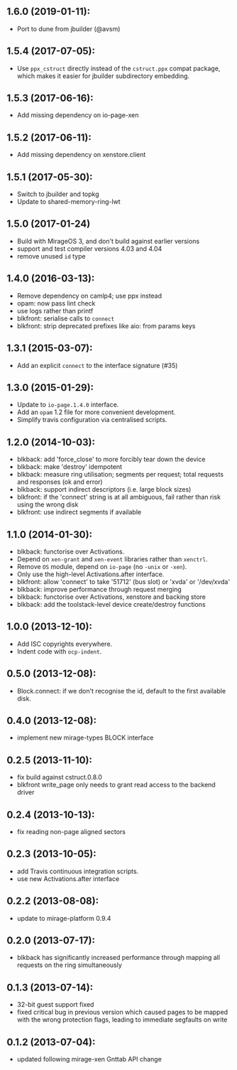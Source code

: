 ## 1.6.0 (2019-01-11):
* Port to dune from jbuilder (@avsm)

## 1.5.4 (2017-07-05):
* Use `ppx_cstruct` directly instead of the `cstruct.ppx` compat
  package, which makes it easier for jbuilder subdirectory embedding.

## 1.5.3 (2017-06-16):
* Add missing dependency on io-page-xen

## 1.5.2 (2017-06-11):

* Add missing dependency on xenstore.client

## 1.5.1 (2017-05-30):
* Switch to jbuilder and topkg
* Update to shared-memory-ring-lwt

## 1.5.0 (2017-01-24)
* Build with MirageOS 3, and don't build against earlier versions
* support and test compiler versions 4.03 and 4.04
* remove unused `id` type

## 1.4.0 (2016-03-13):
* Remove dependency on camlp4; use ppx instead
* opam: now pass lint check
* use logs rather than printf
* blkfront: serialise calls to `connect`
* blkfront: strip deprecated prefixes like aio: from params keys

## 1.3.1 (2015-03-07):
* Add an explicit `connect` to the interface signature (#35)

## 1.3.0 (2015-01-29):
* Update to `io-page.1.4.0` interface.
* Add an `opam` 1.2 file for more convenient development.
* Simplify travis configuration via centralised scripts.

## 1.2.0 (2014-10-03):
* blkback: add 'force_close' to more forcibly tear down the device
* blkback: make 'destroy' idempotent
* blkback: measure ring utilisation; segments per request; total
  requests and responses (ok and error)
* blkback: support indirect descriptors (i.e. large block sizes)
* blkfront: if the 'connect' string is at all ambiguous, fail rather
  than risk using the wrong disk
* blkfront: use indirect segments if available

## 1.1.0 (2014-01-30):
* blkback: functorise over Activations.
* Depend on `xen-grant` and `xen-event` libraries rather than `xenctrl`.
* Remove `OS` module, depend on `io-page` (no `-unix` or `-xen`).
* Only use the high-level Activations.after interface.
* blkfront: allow 'connect' to take '51712' (bus slot) or 'xvda' or '/dev/xvda'
* blkback: improve performance through request merging
* blkback: functorise over Activations, xenstore and backing store
* blkback: add the toolstack-level device create/destroy functions

## 1.0.0 (2013-12-10):
* Add ISC copyrights everywhere.
* Indent code with `ocp-indent`.

## 0.5.0 (2013-12-08):
* Block.connect: if we don't recognise the id, default to the
  first available disk.

## 0.4.0 (2013-12-08):
* implement new mirage-types BLOCK interface

## 0.2.5 (2013-11-10):
* fix build against cstruct.0.8.0
* blkfront write_page only needs to grant read access to
  the backend driver

## 0.2.4 (2013-10-13):
* fix reading non-page aligned sectors

## 0.2.3 (2013-10-05):
* add Travis continuous integration scripts.
* use new Activations.after interface

## 0.2.2 (2013-08-08):
* update to mirage-platform 0.9.4

## 0.2.0 (2013-07-17):
* blkback has significantly increased performance through
  mapping all requests on the ring simultaneously

## 0.1.3 (2013-07-14):
* 32-bit guest support fixed
* fixed critical bug in previous version which caused pages
  to be mapped with the wrong protection flags, leading to
  immediate segfaults on write

## 0.1.2 (2013-07-04):
* updated following mirage-xen Gnttab API change

